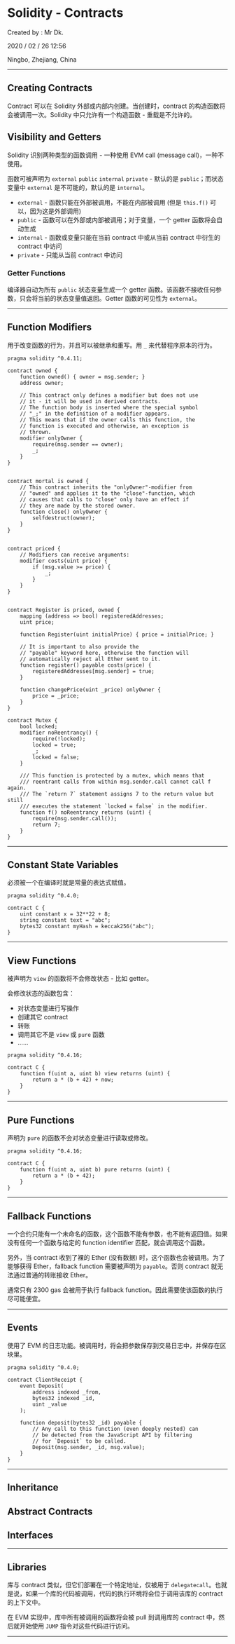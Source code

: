 # Solidity - Contracts

Created by : Mr Dk.

2020 / 02 / 26 12:56

Ningbo, Zhejiang, China

---

## Creating Contracts

Contract 可以在 Solidity 外部或内部内创建。当创建时，contract 的构造函数将会被调用一次。Solidity 中只允许有一个构造函数 - 重载是不允许的。

## Visibility and Getters

Solidity 识别两种类型的函数调用 - 一种使用 EVM call (message call)，一种不使用。

函数可被声明为 `external` `public` `internal` `private` - 默认的是 `public`；而状态变量中 `external` 是不可能的，默认的是 `internal`。

* `external` - 函数只能在外部被调用，不能在内部被调用 (但是 `this.f()` 可以，因为这是外部调用)
* `public` - 函数可以在外部或内部被调用；对于变量，一个 getter 函数将会自动生成
* `internal` - 函数或变量只能在当前 contract 中或从当前 contract 中衍生的 contract 中访问
* `private` - 只能从当前 contract 中访问

### Getter Functions

编译器自动为所有 `public` 状态变量生成一个 getter 函数。该函数不接收任何参数，只会将当前的状态变量值返回。Getter 函数的可见性为 `external`。

---

## Function Modifiers

用于改变函数的行为，并且可以被继承和重写。用 `_` 来代替程序原本的行为。

```solidity
pragma solidity ^0.4.11;

contract owned {
    function owned() { owner = msg.sender; }
    address owner;

    // This contract only defines a modifier but does not use
    // it - it will be used in derived contracts.
    // The function body is inserted where the special symbol
    // "_;" in the definition of a modifier appears.
    // This means that if the owner calls this function, the
    // function is executed and otherwise, an exception is
    // thrown.
    modifier onlyOwner {
        require(msg.sender == owner);
        _;
    }
}


contract mortal is owned {
    // This contract inherits the "onlyOwner"-modifier from
    // "owned" and applies it to the "close"-function, which
    // causes that calls to "close" only have an effect if
    // they are made by the stored owner.
    function close() onlyOwner {
        selfdestruct(owner);
    }
}


contract priced {
    // Modifiers can receive arguments:
    modifier costs(uint price) {
        if (msg.value >= price) {
            _;
        }
    }
}


contract Register is priced, owned {
    mapping (address => bool) registeredAddresses;
    uint price;

    function Register(uint initialPrice) { price = initialPrice; }

    // It is important to also provide the
    // "payable" keyword here, otherwise the function will
    // automatically reject all Ether sent to it.
    function register() payable costs(price) {
        registeredAddresses[msg.sender] = true;
    }

    function changePrice(uint _price) onlyOwner {
        price = _price;
    }
}

contract Mutex {
    bool locked;
    modifier noReentrancy() {
        require(!locked);
        locked = true;
        _;
        locked = false;
    }

    /// This function is protected by a mutex, which means that
    /// reentrant calls from within msg.sender.call cannot call f again.
    /// The `return 7` statement assigns 7 to the return value but still
    /// executes the statement `locked = false` in the modifier.
    function f() noReentrancy returns (uint) {
        require(msg.sender.call());
        return 7;
    }
}
```

---

## Constant State Variables

必须被一个在编译时就是常量的表达式赋值。

```solidity
pragma solidity ^0.4.0;

contract C {
    uint constant x = 32**22 + 8;
    string constant text = "abc";
    bytes32 constant myHash = keccak256("abc");
}
```

---

## View Functions

被声明为 `view` 的函数将不会修改状态 - 比如 getter。

会修改状态的函数包含：

* 对状态变量进行写操作
* 创建其它 contract
* 转账
* 调用其它不是 `view` 或 `pure` 函数
* ......

```solidity
pragma solidity ^0.4.16;

contract C {
    function f(uint a, uint b) view returns (uint) {
        return a * (b + 42) + now;
    }
}
```

---

## Pure Functions

声明为 `pure` 的函数不会对状态变量进行读取或修改。

```solidity
pragma solidity ^0.4.16;

contract C {
    function f(uint a, uint b) pure returns (uint) {
        return a * (b + 42);
    }
}
```

---

## Fallback Functions

一个合约只能有一个未命名的函数，这个函数不能有参数，也不能有返回值。如果没有任何一个函数与给定的 function identifier 匹配，就会调用这个函数。

另外，当 contract 收到了裸的 Ether (没有数据) 时，这个函数也会被调用。为了能够获得 Ether，fallback function 需要被声明为 `payable`。否则 contract 就无法通过普通的转账接收 Ether。

通常只有 2300 gas 会被用于执行 fallback function。因此需要使该函数的执行尽可能便宜。

---

## Events

使用了 EVM 的日志功能。被调用时，将会把参数保存到交易日志中，并保存在区块里。

```solidity
pragma solidity ^0.4.0;

contract ClientReceipt {
    event Deposit(
        address indexed _from,
        bytes32 indexed _id,
        uint _value
    );

    function deposit(bytes32 _id) payable {
        // Any call to this function (even deeply nested) can
        // be detected from the JavaScript API by filtering
        // for `Deposit` to be called.
        Deposit(msg.sender, _id, msg.value);
    }
}
```

---

## Inheritance

## Abstract Contracts

## Interfaces

---

## Libraries

库与 contract 类似，但它们部署在一个特定地址，仅被用于 `delegatecall`。也就是说，如果一个库的代码被调用，代码的执行环境将会位于调用该库的 contract 的上下文中。

在 EVM 实现中，库中所有被调用的函数将会被 pull 到调用库的 contract 中，然后就开始使用 `JUMP` 指令对这些代码进行访问。

---

